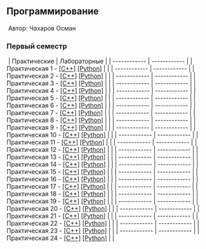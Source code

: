 ## Программирование
​
Автор: Чахаров Осман
​
### Первый семестр
​
| Практические | Лабораторные |
| ------------ | ------------ |
| Практическая 1 - [[C++]](./Practice/01/C++/) [[Python]](./Practice/01/Python/) |  |
| ------------ | ------------ |
| Практическая 2 - [[C++]](./Practice/02/C++/) [[Python]](./Practice/02/Python/) |  |
| ------------ | ------------ |
| Практическая 3 - [[C++]](./Practice/03/C++/) [[Python]](./Practice/03/Python/) |  |
| ------------ | ------------ |
| Практическая 4 - [[C++]](./Practice/04/C++/) [[Python]](./Practice/04/Python/) |  |
| ------------ | ------------ |
| Практическая 5 - [[C++]](./Practice/05/C++/) [[Python]](./Practice/05/Python/) |  |
| ------------ | ------------ |
| Практическая 6 - [[C++]](./Practice/06/C++/) [[Python]](./Practice/06/Python/) |  |
| ------------ | ------------ |
| Практическая 7 - [[C++]](./Practice/07/C++/) [[Python]](./Practice/07/Python/) |  |
| ------------ | ------------ |
| Практическая 8 - [[C++]](./Practice/08/C++/) [[Python]](./Practice/08/Python/) |  |
| ------------ | ------------ |
| Практическая 9 - [[C++]](./Practice/09/C++/) [[Python]](./Practice/09/Python/) |  |
| ------------ | ------------ |
| Практическая 10 - [[C++]](./Practice/10/C++/) [[Python]](./Practice/10/Python/) |  |
| ------------ | ------------ |
| Практическая 11 - [[C++]](./Practice/11/C++/) [[Python]](./Practice/11/Python/) |  |
| ------------ | ------------ |
| Практическая 12 - [[C++]](./Practice/12/C++/) [[Python]](./Practice/12/Python/) |  |
| ------------ | ------------ |
| Практическая 13 - [[C++]](./Practice/13/C++/) [[Python]](./Practice/13/Python/) |  |
| ------------ | ------------ |
| Практическая 14 - [[C++]](./Practice/14/C++/) [[Python]](./Practice/14/Python/) |  |
| ------------ | ------------ |
| Практическая 15 - [[C++]](./Practice/15/C++/) [[Python]](./Practice/15/Python/) |  |
| ------------ | ------------ |
| Практическая 16 - [[C++]](./Practice/16/C++/) [[Python]](./Practice/16/Python/) |  |
| ------------ | ------------ |
| Практическая 17 - [[C++]](./Practice/17/C++/) [[Python]](./Practice/17/Python/) |  |
| ------------ | ------------ |
| Практическая 18 - [[C++]](./Practice/18/C++/) [[Python]](./Practice/18/Python/) |  |
| ------------ | ------------ |
| Практическая 19 - [[C++]](./Practice/19/C++/) [[Python]](./Practice/19/Python/) |  |
| ------------ | ------------ |
| Практическая 20 - [[C++]](./Practice/20/C++/) [[Python]](./Practice/20/Python/) |  |
| ------------ | ------------ |
| Практическая 21 - [[C++]](./Practice/21/C++/) [[Python]](./Practice/21/Python/) |  |
| ------------ | ------------ |
| Практическая 22 - [[C++]](./Practice/22/C++/) [[Python]](./Practice/22/Python/) |  |
| ------------ | ------------ |
| Практическая 23 - [[C++]](./Practice/23/C++/) [[Python]](./Practice/23/Python/) |  |
| ------------ | ------------ |
| Практическая 24 - [[C++]](./Practice/24/C++/) [[Python]](./Practice/24/Python/) |  |